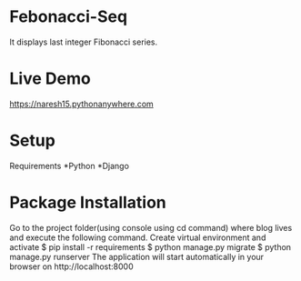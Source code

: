 # Febonacci-Seq
It displays last integer Fibonacci series.
# Live Demo
https://naresh15.pythonanywhere.com
# Setup
Requirements
*Python
*Django
# Package Installation
Go to the project folder(using console using cd command) where blog lives and execute the following command.
Create virtual environment and activate
$ pip install -r requirements
$ python manage.py migrate
$ python manage.py runserver
The application will start automatically in your browser on http://localhost:8000
